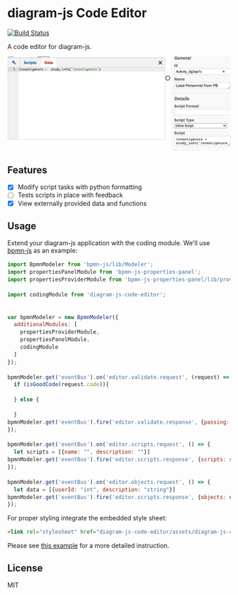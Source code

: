 # diagram-js Code Editor

[![Build Status](https://travis-ci.com/bpmn-io/diagram-js-minimap.svg?branch=master)]()

A code editor for diagram-js.

![Code Editor](resources/screenshot.png)


## Features

* [x] Modify script tasks with python formatting 
* [ ] Tests scripts in place with feedback
* [x] View externally provided data and functions

## Usage

Extend your diagram-js application with the coding module. We'll use [bpmn-js](https://github.com/bpmn-io/bpmn-js) as an example:

```javascript
import BpmnModeler from 'bpmn-js/lib/Modeler';
import propertiesPanelModule from 'bpmn-js-properties-panel';
import propertiesProviderModule from 'bpmn-js-properties-panel/lib/provider/camunda';

import codingModule from 'diagram-js-code-editor';


var bpmnModeler = new BpmnModeler({
  additionalModules: [
    propertiesProviderModule,
    propertiesPanelModule,
    codingModule
  ]
});

bpmnModeler.get('eventBus').on('editor.validate.request', (request) => {
  if (isGoodCode(request.code)){

  } else {

  }
bpmnModeler.get('eventBus').fire('editor.validate.response', {passing: true, msg: "msg"});
});

bpmnModeler.get('eventBus').on('editor.scripts.request', () => {
  let scripts = [{name: "", description: ""}]
bpmnModeler.get('eventBus').fire('editor.scripts.response', {scripts: scripts});
});

bpmnModeler.get('eventBus').on('editor.objects.request', () => {
  let data = [{userId: "int", description: "string"}]
bpmnModeler.get('eventBus').fire('editor.scripts.response', {objects: data});
});
```

For proper styling integrate the embedded style sheet:

```html
<link rel="stylesheet" href="diagram-js-code-editor/assets/diagram-js-code-editor.css" />
```

Please see [this example]() for a more detailed instruction.


## License

MIT
